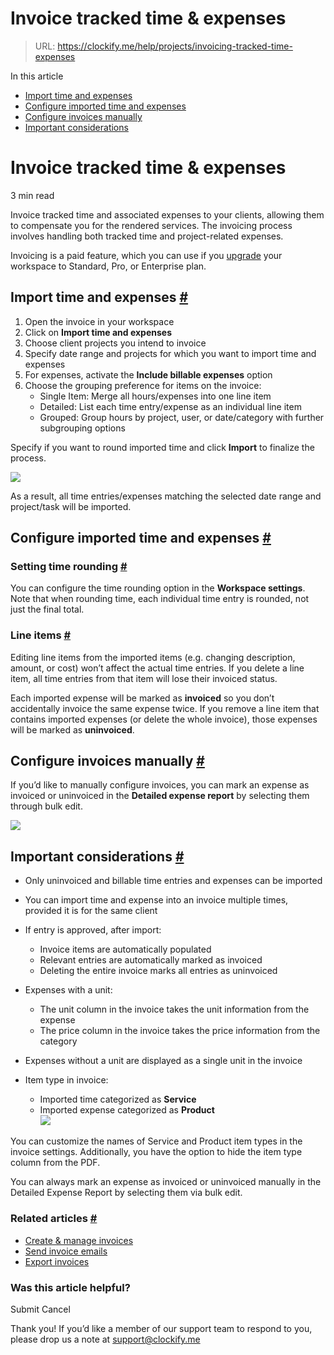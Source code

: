 # Invoice tracked time & expenses

> URL: https://clockify.me/help/projects/invoicing-tracked-time-expenses

In this article

* [Import time and expenses](#import-time-and-expenses)
* [Configure imported time and expenses](#configure-imported-time-and-expenses)
* [Configure invoices manually](#configure-invoices-manually)
* [Important considerations](#important-considerations)

# Invoice tracked time & expenses

3 min read

Invoice tracked time and associated expenses to your clients, allowing them to compensate you for the rendered services. The invoicing process involves handling both tracked time and project-related expenses.

Invoicing is a paid feature, which you can use if you [upgrade](https://clockify.me/pricing) your workspace to Standard, Pro, or Enterprise plan.

## Import time and expenses [#](#import-time-and-expenses)

1. Open the invoice in your workspace
2. Click on **Import time and expenses**
3. Choose client projects you intend to invoice
4. Specify date range and projects for which you want to import time and expenses
5. For expenses, activate the **Include billable expenses** option
6. Choose the grouping preference for items on the invoice:
   * Single Item: Merge all hours/expenses into one line item
   * Detailed: List each time entry/expense as an individual line item
   * Grouped: Group hours by project, user, or date/category with further subgrouping options

Specify if you want to round imported time and click **Import** to finalize the process.

![](https://clockify.me/help/wp-content/uploads/2024/07/Screenshot-2024-07-26-at-11.41.12.png)

As a result, all time entries/expenses matching the selected date range and project/task will be imported.

## Configure imported time and expenses [#](#configure-imported-time-and-expenses)

### Setting time rounding [#](#setting-time-rounding)

You can configure the time rounding option in the **Workspace settings**. Note that when rounding time, each individual time entry is rounded, not just the final total.

### Line items [#](#line-items)

Editing line items from the imported items (e.g. changing description, amount, or cost) won’t affect the actual time entries. If you delete a line item, all time entries from that item will lose their invoiced status.

Each imported expense will be marked as **invoiced** so you don’t accidentally invoice the same expense twice. If you remove a line item that contains imported expenses (or delete the whole invoice), those expenses will be marked as **uninvoiced**.

## Configure invoices manually [#](#configure-invoices-manually)

If you’d like to manually configure invoices, you can mark an expense as invoiced or uninvoiced in the **Detailed expense report** by selecting them through bulk edit.

![](https://clockify.me/help/wp-content/uploads/2024/07/Screenshot-2024-07-26-at-11.16.44-1024x509.png)

## Important considerations [#](#important-considerations)

* Only uninvoiced and billable time entries and expenses can be imported
* You can import time and expense into an invoice multiple times, provided it is for the same client
* If entry is approved, after import:
  + Invoice items are automatically populated
  + Relevant entries are automatically marked as invoiced
  + Deleting the entire invoice marks all entries as uninvoiced

* Expenses with a unit:
  + The unit column in the invoice takes the unit information from the expense
  + The price column in the invoice takes the price information from the category
* Expenses without a unit are displayed as a single unit in the invoice
* Item type in invoice:
  + Imported time categorized as **Service**
  + Imported expense categorized as **Product**  
    ![](https://lh7-us.googleusercontent.com/-oaIcoEbfsTbNQ4vYOADFqUKwVtph0amGZQX8v_ApTQVnzZ53TVIfL2LQNX5ZxPusG0eFE2284kIyP7osJdk1rFwoVSanL7HiGhfGEN3xeCJcR0U2yt3wQ9sfgetdidIo3QtTQqpy7CQUPozJf_PSBY)

You can customize the names of Service and Product item types in the invoice settings. Additionally, you have the option to hide the item type column from the PDF.

You can always mark an expense as invoiced or uninvoiced manually in the Detailed Expense Report by selecting them via bulk edit.

### Related articles [#](#related-articles)

* [Create & manage invoices](https://clockify.me/help/projects/invoicing)
* [Send invoice emails](https://clockify.me/help/projects/sending-invoice-emails)
* [Export invoices](https://clockify.me/help/projects/export-invoices)

### Was this article helpful?

Submit
Cancel

Thank you! If you’d like a member of our support team to respond to you, please drop us a note at support@clockify.me